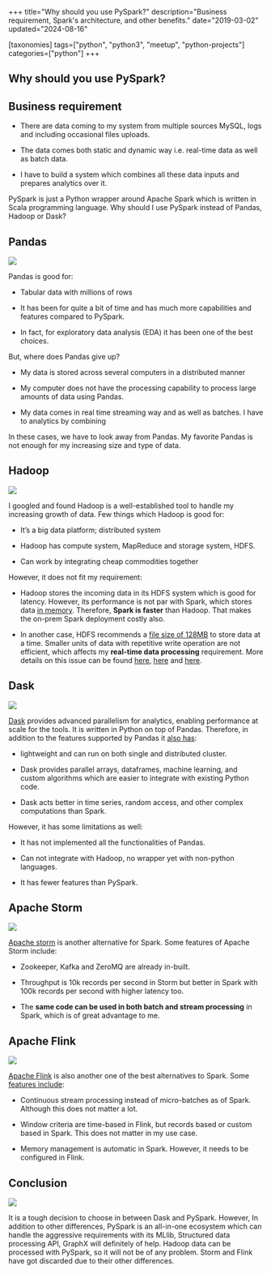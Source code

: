 +++
title="Why should you use PySpark?"
description="Business requirement, Spark's architecture, and other benefits."
date="2019-03-02"
updated="2024-08-16"

[taxonomies]
tags=["python", "python3", "meetup", "python-projects"]
categories=["python"]
+++

## Why should you use PySpark?


## Business requirement

* There are data coming to my system from multiple sources MySQL, logs and including occasional files uploads.

* The data comes both static and dynamic way i.e. real-time data as well as batch data.

* I have to build a system which combines all these data inputs and prepares analytics over it.

PySpark is just a Python wrapper around Apache Spark which is written in Scala programming language. Why should I use PySpark instead of Pandas, Hadoop or Dask?

## Pandas

![](https://cdn.hashnode.com/res/hashnode/image/upload/v1629634044977/3qb5sv9hOQ.png)

Pandas is good for:

* Tabular data with millions of rows

* It has been for quite a bit of time and has much more capabilities and features compared to PySpark.

* In fact, for exploratory data analysis (EDA) it has been one of the best choices.

But, where does Pandas give up?

* My data is stored across several computers in a distributed manner

* My computer does not have the processing capability to process large amounts of data using Pandas.

* My data comes in real time streaming way and as well as batches. I have to analytics by combining

In these cases, we have to look away from Pandas. My favorite Pandas is not enough for my increasing size and type of data.

## Hadoop

![](https://cdn.hashnode.com/res/hashnode/image/upload/v1629634046700/m8v3Nh7ED.png)

I googled and found Hadoop is a well-established tool to handle my increasing growth of data. Few things which Hadoop is good for:

* It’s a big data platform; distributed system

* Hadoop has compute system, MapReduce and storage system, HDFS.

* Can work by integrating cheap commodities together

However, it does not fit my requirement:

* Hadoop stores the incoming data in its HDFS system which is good for latency. However, its performance is not par with Spark, which stores data [in memory](https://0x0fff.com/spark-memory-management/). Therefore, **Spark is faster** than Hadoop. That makes the on-prem Spark deployment costly also.

* In another case, HDFS recommends a [file size of 128MB](https://stackoverflow.com/q/43849821/5014656) to store data at a time. Smaller units of data with repetitive write operation are not efficient, which affects my **real-time data processing** requirement. More details on this issue can be found [here](https://medium.com/arabamlabs/small-files-in-hadoop-88708e2f6a46), [here](https://community.hortonworks.com/questions/167615/what-is-small-file-problem-in-hdfs.html) and [here](https://community.hortonworks.com/articles/15104/small-files-in-hadoop.html).

## Dask

![](https://cdn.hashnode.com/res/hashnode/image/upload/v1629634048222/4CbseL1ES.png)

[Dask](https://dask.org) provides advanced parallelism for analytics, enabling performance at scale for the tools. It is written in Python on top of Pandas. Therefore, in addition to the features supported by Pandas it [also has](https://stackoverflow.com/q/38882660/5014656):

* lightweight and can run on both single and distributed cluster.

* Dask provides parallel arrays, dataframes, machine learning, and custom algorithms which are easier to integrate with existing Python code.

* Dask acts better in time series, random access, and other complex computations than Spark.

However, it has some limitations as well:

* It has not implemented all the functionalities of Pandas.

* Can not integrate with Hadoop, no wrapper yet with non-python languages.

* It has fewer features than PySpark.

## Apache Storm

![](https://cdn.hashnode.com/res/hashnode/image/upload/v1629634049571/XZMB3GK-3.png)

[Apache storm](https://storm.apache.org) is another alternative for Spark. Some features of Apache Storm include:

* Zookeeper, Kafka and ZeroMQ are already in-built.

* Throughput is 10k records per second in Storm but better in Spark with 100k records per second with higher latency too.

* The **same code can be used in both batch and stream processing** in Spark, which is of great advantage to me.

## Apache Flink

![](https://cdn.hashnode.com/res/hashnode/image/upload/v1629634051178/B5CRRPZG6.jpeg)

[Apache Flink](https://flink.apache.org/) is also another one of the best alternatives to Spark. Some [features include](https://www.youtube.com/watch?v=Dzx-iE6RN4w):

* Continuous stream processing instead of micro-batches as of Spark. Although this does not matter a lot.

* Window criteria are time-based in Flink, but records based or custom based in Spark. This does not matter in my use case.

* Memory management is automatic in Spark. However, it needs to be configured in Flink.

## Conclusion

![](https://cdn.hashnode.com/res/hashnode/image/upload/v1629634052920/8ILc_w8aa.jpeg)

It is a tough decision to choose in between Dask and PySpark. However, In addition to other differences, PySpark is an all-in-one ecosystem which can handle the aggressive requirements with its MLlib, Structured data processing API, GraphX will definitely of help.
Hadoop data can be processed with PySpark, so it will not be of any problem. Storm and Flink have got discarded due to their other differences.